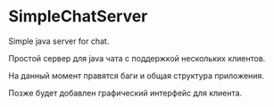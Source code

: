 # SimpleChatServer
Simple java server for chat.  

Простой сервер для java чата с поддержкой нескольких клиентов.   

На данный момент правятся баги и общая структура приложения.  

Позже будет добавлен графический интерфейс для клиента.
